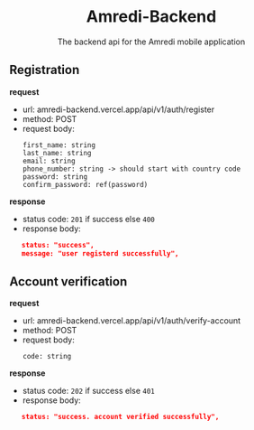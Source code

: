 <div align="center">

# Amredi-Backend
<p> The backend api for the Amredi mobile application </p>
</div>

## Registration
**request**
* url: amredi-backend.vercel.app/api/v1/auth/register
* method: POST
* request body:
   ```
   first_name: string
   last_name: string
   email: string
   phone_number: string -> should start with country code 
   password: string
   confirm_password: ref(password)
   ```
**response**
- status code: `201` if success else `400`
- response body: 
```json
   status: "success",
   message: "user registerd successfully",
```
## Account verification
**request**
* url:   amredi-backend.vercel.app/api/v1/auth/verify-account
* method: POST
* request body:
   ```
   code: string
   ```
**response**
- status code: `202` if success else `401`
- response body: 
```json
   status: "success. account verified successfully",
```

